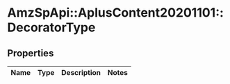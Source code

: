 # AmzSpApi::AplusContent20201101::DecoratorType

## Properties
Name | Type | Description | Notes
------------ | ------------- | ------------- | -------------

